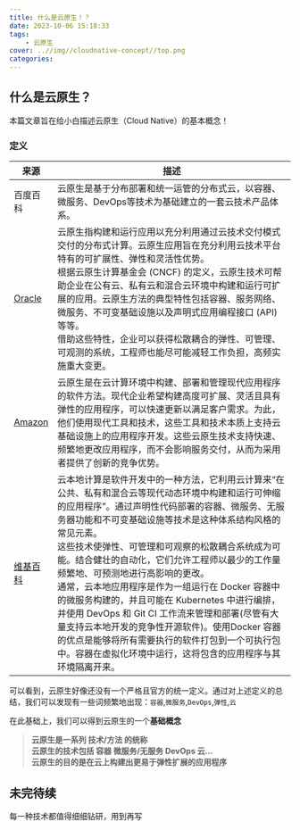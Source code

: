 ```yaml
---
title: 什么是云原生！？
date: 2023-10-06 15:18:33
tags: 
    - 云原生
cover: ..//img//cloudnative-concept//top.png
categories:
---
```


## 什么是云原生？
本篇文章旨在给小白描述云原生（Cloud Native）的基本概念！

### 定义
|来源|描述|
|---|---|
|百度百科|云原生是基于分布部署和统一运管的分布式云，以容器、微服务、DevOps等技术为基础建立的一套云技术产品体系。|
|[Oracle](https://www.oracle.com/cn/cloud/cloud-native/what-is-cloud-native/)|云原生指构建和运行应用以充分利用通过云技术交付模式交付的分布式计算。云原生应用旨在充分利用云技术平台特有的可扩展性、弹性和灵活性优势。<br> 根据云原生计算基金会 (CNCF) 的定义，云原生技术可帮助企业在公有云、私有云和混合云环境中构建和运行可扩展的应用。云原生方法的典型特性包括容器、服务网络、微服务、不可变基础设施以及声明式应用编程接口 (API) 等等。<br>借助这些特性，企业可以获得松散耦合的弹性、可管理、可观测的系统，工程师也能尽可能减轻工作负担，高频实施重大变更。|
|[Amazon](https://aws.amazon.com/cn/what-is/cloud-native/)|云原生是在云计算环境中构建、部署和管理现代应用程序的软件方法。现代企业希望构建高度可扩展、灵活且具有弹性的应用程序，可以快速更新以满足客户需求。为此，他们使用现代工具和技术，这些工具和技术本质上支持云基础设施上的应用程序开发。这些云原生技术支持快速、频繁地更改应用程序，而不会影响服务交付，从而为采用者提供了创新的竞争优势。|
|[维基百科](https://en.wikipedia.org/wiki/Cloud-native_computing)|云本地计算是软件开发中的一种方法，它利用云计算来“在公共、私有和混合云等现代动态环境中构建和运行可伸缩的应用程序”。通过声明性代码部署的容器、微服务、无服务器功能和不可变基础设施等技术是这种体系结构风格的常见元素。<br> 这些技术使弹性、可管理和可观察的松散耦合系统成为可能。结合健壮的自动化，它们允许工程师以最少的工作量频繁地、可预测地进行高影响的更改。<br> 通常，云本地应用程序是作为一组运行在 Docker 容器中的微服务构建的，并且可能在 Kubernetes 中进行编排，并使用 DevOps 和 Git CI 工作流来管理和部署(尽管有大量支持云本地开发的竞争性开源软件)。使用Docker 容器的优点是能够将所有需要执行的软件打包到一个可执行包中。容器在虚拟化环境中运行，这将包含的应用程序与其环境隔离开来。|

可以看到，云原生好像还没有一个严格且官方的统一定义。通过对上述定义的总结，我们可以发现有一些词频繁地出现：`容器`,`微服务`,`DevOps`,`弹性`,`云`

在此基础上，我们可以得到云原生的一个**基础概念**
> **云原生是一系列 技术/方法 的统称**<br> 
**云原生的技术包括 容器 微服务/无服务 DevOps 云...**<br> 
**云原生的目的是在云上构建出更易于弹性扩展的应用程序**

## 未完待续
每一种技术都值得细细钻研，用到再写